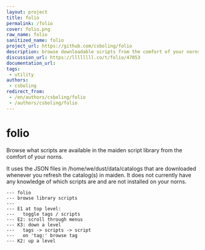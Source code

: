 ```yaml
---
layout: project
title: folio
permalink: /folio
cover: folio.png
raw_name: folio
sanitized_name: folio
project_url: https://github.com/csboling/folio
description: browse downloadable scripts from the comfort of your norns
discussion_url: https://llllllll.co/t/folio/47053
documentation_url: 
tags:
 - utility
authors:
 - csboling
redirect_from:
 - /en/authors/csboling/folio
 - /authors/csboling/folio
---
```

# folio

Browse what scripts are available in the maiden script library from the comfort of your norns.

It uses the JSON files in /home/we/dust/data/catalogs that are downloaded whenever you refresh the catalog(s) in maiden.
It does not currently have any knowledge of which scripts are and are not installed on your norns.

```
--- folio
--- browse library scripts
---
--- E1 at top level:
---   toggle tags / scripts
--- E2: scroll through menus
--- K3: down a level
---   tags -> scripts -> script
---   on 'tag:' browse tag
--- K2: up a level
```
